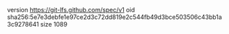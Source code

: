 version https://git-lfs.github.com/spec/v1
oid sha256:5e7e3debfe1e97ce2d3c72dd819e2c544fb49d3bce503506c43bb1a3c9278641
size 1089
